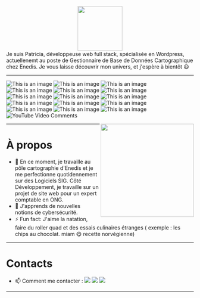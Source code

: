 <!--### Hi there 👋 -->
<div align="center">  
  <img src="https://media.giphy.com/media/MeJgB3yMMwIaHmKD4z/giphy.gif" width="120">
</div>
Je suis Patricia, développeuse web full stack, spécialisée en Wordpress, actuellenemt au poste de Gestionnaire de Base de Données Cartographique chez Enedis.
Je vous laisse découvrir mon univers, et j'espère à bientôt 😃

-------------------------

![This is an image](https://img.shields.io/badge/HTML5-E34F26?style=for-the-badge&logo=html5&logoColor=white)
![This is an image](https://img.shields.io/badge/CSS3-1572B6?style=for-the-badge&logo=css3&logoColor=white)
![This is an image](https://img.shields.io/badge/PHP-777BB4?style=for-the-badge&logo=php&logoColor=white)
![This is an image](https://img.shields.io/badge/JavaScript-323330?style=for-the-badge&logo=javascript&logoColor=F7DF1E)
![This is an image](https://img.shields.io/badge/Vue.js-35495E?style=for-the-badge&logo=vue.js&logoColor=4FC08D)
![This is an image](https://img.shields.io/badge/Sass-CC6699?style=for-the-badge&logo=sass&logoColor=white)
![This is an image](https://img.shields.io/badge/Bootstrap-563D7C?style=for-the-badge&logo=bootstrap&logoColor=white)
![This is an image](https://img.shields.io/badge/MySQL-00000F?style=for-the-badge&logo=mysql&logoColor=blue)
![This is an image](https://img.shields.io/badge/Linux-FCC624?style=for-the-badge&logo=linux&logoColor=black)
![This is an image](https://img.shields.io/badge/Slack-4A154B?style=for-the-badge&logo=slack&logoColor=white)
![This is an image](https://img.shields.io/badge/Discord-7289DA?style=for-the-badge&logo=discord&logoColor=white)
![This is an image](https://img.shields.io/badge/Stack_Overflow-FE7A16?style=for-the-badge&logo=stack-overflow&logoColor=white)
![This is an image](https://img.shields.io/badge/GitHub-100000?style=for-the-badge&logo=github&logoColor=white)
![This is an image](https://img.shields.io/badge/Amazon_AWS-232F3E?style=for-the-badge&logo=amazon-aws&logoColor=white)
![This is an image](https://img.shields.io/badge/Spotify-1ED760?&style=for-the-badge&logo=spotify&logoColor=white)
<img alt="YouTube Video Comments" src="https://img.shields.io/youtube/comments/:videoId">

<img align='right' src="https://media.giphy.com/media/dYyRWrXb9OpfYbhNY4/giphy.gif" width="250">



-------------------------

# À propos
- 🔭 En ce moment, je travaille au pôle cartographie d'Enedis et je me perfectionne quotidennement sur des Logiciels SIG. Côté Développement, je travaille sur un projet de site web pour un <!--auto-entrepreneur en comptabilité/--> expert comptable en ONG.
- 🌱 J'apprends de nouvelles notions de cybersécurité.
- ⚡ Fun fact: J'aime la natation, faire du roller quad et des essais culinaires étranges ( exemple : les chips au chocolat. miam 😋 recette norvégienne)

---------------------
# Contacts
- 📫 Comment me contacter : 
<a href="mailto:patricia.cauchard3@gmail.com?subject=[GitHub]%20%20Prise%20de%20contact&body=Bonjour%20Patricia%2C%0A%0AJe%20viens%20vers%20toi%20aujourd%27hui%20apr%C3%A8s%20avoir%20vu%20ton%20profil%20GitHub%20pour%20..."><img src="https://img.shields.io/badge/e‑mail-D14836.svg?style=for-the-badge&logo=GMail&logoColor=white"/></a>
<a href="https://www.linkedin.com/in/patricia-cauchard/"><img src="https://img.shields.io/badge/linkedin-0077B5.svg?style=for-the-badge&logo=linkedin&logoColor=white"/></a>
<a href="https://twitter.com/Whatwha98251309"><img src="https://img.shields.io/badge/Twitter-1DA1F2?style=for-the-badge&logo=twitter&logoColor=white"/></a>

- -----------------
